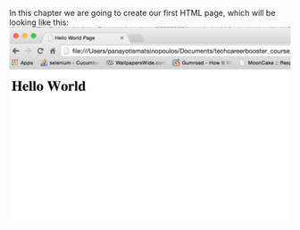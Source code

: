 In this chapter we are going to create our first HTML page, which will be looking like this:
![./images/Hello World Page](./images/hello-world.png)
